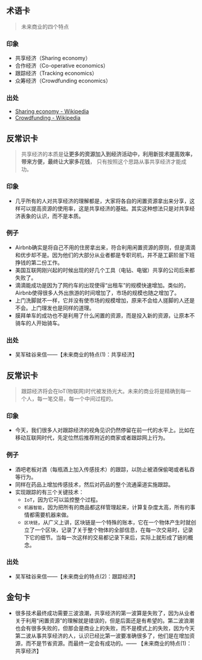 
## 术语卡
> 未来商业的四个特点

### 印象
- 共享经济（Sharing economy）
- 合作经济（Co-operative economics）
- 跟踪经济（Tracking economics）
- 众筹经济（Crowdfunding economics）

### 出处
- [Sharing economy - Wikipedia][1]
- [Crowdfunding - Wikipedia][2]

## 反常识卡
> 共享经济的本质是**让更多的资源加入到经济活动中，利用新技术提高效率，带来方便，最终让大家多花钱**， 只有按照这个思路从事共享经济才能成功。

### 印象
- 几乎所有的人对共享经济的理解都是，大家将各自的闲置资源拿出来分享，这样可以提高资源的使用率，这是共享经济的基础。其实这种想法只是对共享经济表象的认识，而不是本质。

### 例子
- Airbnb确实是将自己不用的住房拿出来，符合利用闲置资源的原则，但是滴滴和优步却不是。因为他们的大部分从业者都是专职司机，并不是工薪阶层下班挣钱的第二份工作。
- 美国互联网刚兴起的时候出现的好几个工具（电钻、电锯）共享的公司后来都失败了。
- 滴滴能成功是因为了网约车的出现使得“出租车”的规模快速增加。类似的，Airbnb使得很多人外出旅游的时间增加了，市场的规模也随之增加了。
- 上门洗脚就不一样，它并没有使市场的规模增加，原来不会给人搓脚的人还是不会。上门理发也是同样的道理。
- 膜拜单车的成功也不是利用了什么闲置的资源，而是投入新的资源，让原本不骑车的人开始骑车。

### 出处
- 吴军硅谷来信——【未来商业的特点(1)：共享经济】

## 反常识卡
> 跟踪经济将会在IoT(物联网)时代被发扬光大。未来的商业将是精确到每一个人，每一笔交易，每一个中间过程的。

### 印象
- 今天，我们很多人对跟踪经济的视角见识仍然停留在前一代的水平上。比如在移动互联网时代，先定位然后推荐附近的商家或者跟踪网上行为。

### 例子
- 酒吧老板对酒（每瓶酒上加入传感技术）的跟踪，以防止被酒保偷喝或者私吞等行为。
- 同样在药品上增加传感技术，然后对药品的整个流通渠道实施跟踪。
- 实现跟踪的有三个关键技术：
	- `IoT`，因为它可以监控整个过程。
	- `机器智能`，因为把所有的商品都这样管理起来，计算复杂度太高，所有的事情都需要机器来做。
	- `区块链`，从广义上讲，区块链是一个特殊的账本，它在一个物体产生时就创立了一个区块，记录了关于整个物体的全部信息，在每一次交易时，记录下它的细节。当每一次这样的交易都记录下来后，实际上就形成了链的概念。

### 出处
- 吴军硅谷来信——【未来商业的特点(2)：跟踪经济】

## 金句卡
- 很多技术最终成功需要三波浪潮，共享经济的第一波算是失败了，因为从业者关于利用“闲置资源”的理解就是错误的，但是后面还是有希望的。第二波浪潮也会有很多失败的，但那会是商业上的失败，而不是模式上的失败，因为今天第二波从事共享经济的人，认识已经比第一波要准确很多了，他们是在增加资源，而不是节省资源。而最终一定会有成功的。—— 【未来商业的特点(1)：共享经济】

[1]:	https://en.wikipedia.org/wiki/Sharing_economy
[2]:	https://en.wikipedia.org/wiki/Crowdfunding